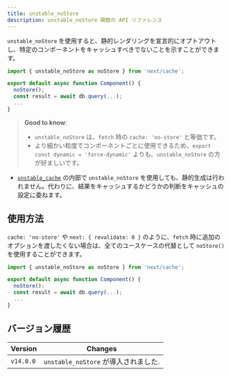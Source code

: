 ```yaml
---
title: unstable_noStore
description: unstable_noStore 関数の API リファレンス
---
```


`unstable_noStore` を使用すると、静的レンダリングを宣言的にオプトアウトし、特定のコンポーネントをキャッシュすべきでないことを示すことができます。

```jsx
import { unstable_noStore as noStore } from 'next/cache';

export default async function Component() {
  noStore();
  const result = await db.query(...);
  ...
}
```

> **Good to know**:
>
> - `unstable_noStore` は、`fetch` 時の `cache: 'no-store'` と等価です。
> - より細かい粒度でコンポーネントごとに使用できるため、`export const dynamic = 'force-dynamic'` よりも、`unstable_noStore` の方が好ましいです。

- [`unstable_cache`](/docs/app-router/api-reference/functions/unstable_cache) の内部で `unstable_noStore` を使用しても、静的生成は行われません。代わりに、結果をキャッシュするかどうかの判断をキャッシュの設定に委ねます。

## 使用方法

`cache: 'no-store'` や `next: { revalidate: 0 }` のように、`fetch` 時に追加のオプションを渡したくない場合は、全てのユースケースの代替として `noStore()` を使用することができます。

```jsx
import { unstable_noStore as noStore } from 'next/cache';

export default async function Component() {
  noStore();
  const result = await db.query(...);
  ...
}
```

## バージョン履歴

| Version   | Changes                              |
| --------- | ------------------------------------ |
| `v14.0.0` | `unstable_noStore` が導入されました. |
